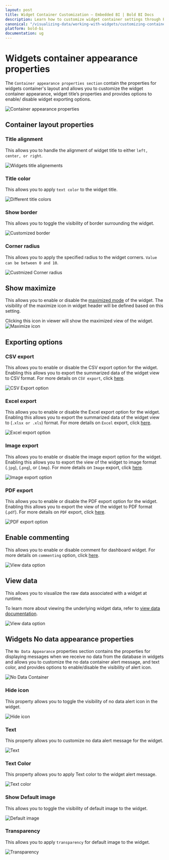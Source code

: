 ```yaml
---
layout: post
title: Widget Container Customization – Embedded BI | Bold BI Docs
description: Learn how to customize widget container settings through Properties pane in Bold BI Embedded dashboard.
canonical: "/visualizing-data/working-with-widgets/customizing-container-appearance/"
platform: bold-bi
documentation: ug
---
```


# Widgets container appearance properties

The `Container appearance properties section` contain the properties for widgets container's layout and allows you to customize the widget container appearance, widget title’s properties and provides options to enable/ disable widget exporting options.

![Container appearance properties](/static/assets/visualizing-data/working-with-widgets/images/ContainerAppearance12.png)

## Container layout properties

### Title alignment

This allows you to handle the alignment of widget title to either `left, center, or right`.

![Widgets title alignements](/static/assets/visualizing-data/working-with-widgets/images/ContainerAppearance1.png)

### Title color

This allows you to apply `text color` to the widget title.

![Different title colors](/static/assets/visualizing-data/working-with-widgets/images/ContainerAppearance2.png)

### Show border

This allows you to toggle the visibility of border surrounding the widget.

![Customized border](/static/assets/visualizing-data/working-with-widgets/images/ContainerAppearance3.png)

### Corner radius

This allows you to apply the specified radius to the widget corners. `Value can be between 0 and 10`.

![Custmized Corner radius](/static/assets/visualizing-data/working-with-widgets/images/ContainerAppearance4.png)

## Show maximize

This allows you to enable or disable the [maximized mode](/working-with-dashboards/preview-dashboard/maximizing-widget-view/) of the widget. The visibility of the maximize icon in widget header will be defined based on this setting. 

Clicking this icon in viewer will show the maximized view of the widget.
![Maximize icon](/static/assets/visualizing-data/working-with-widgets/images/ContainerAppearance5.png)

## Exporting options

### CSV export

This allows you to enable or disable the CSV export option for the widget. Enabling this allows you to export the summarized data of the widget view to CSV format.
For more details on `CSV export`, click [here](/working-with-dashboards/preview-dashboard/exporting-reports-from-widgets/exporting-options/#exporting-widget-to-csv).

![CSV Export option](/static/assets/visualizing-data/working-with-widgets/images/ContainerAppearance9.png)

### Excel export
This allows you to enable or disable the Excel export option for the widget. Enabling this allows you to export the summarized data of the widget view to (`.xlsx or .xls`) format.
For more details on `Excel` export, click [here](/working-with-dashboards/preview-dashboard/exporting-reports-from-widgets/exporting-options/#exporting-widget-to-excel).

![Excel export option](/static/assets/visualizing-data/working-with-widgets/images/ContainerAppearance10.png)

### Image export
This allows you to enable or disable the image export option for the widget. Enabling this allows you to export the view of the widget to image format (.`jpg`), (.`png`), or (.`bmp`).
For more details on `Image` export, click [here](/working-with-dashboards/preview-dashboard/exporting-reports-from-widgets/exporting-options/#exporting-widget-to-image).

![Image export option](/static/assets/visualizing-data/working-with-widgets/images/ContainerAppearance8.png)

### PDF export

This allows you to enable or disable the PDF export option for the widget. Enabling this allows you to export the view of the widget to PDF format (.`pdf`). 
For more details on `PDF` export, click [here](/working-with-dashboards/preview-dashboard/exporting-reports-from-widgets/exporting-options/#exporting-widget-to-pdf). 

![PDF export option](/static/assets/visualizing-data/working-with-widgets/images/ContainerAppearance7.png)

## Enable commenting

This allows you to enable or disable comment for dashboard widget. 
For more details on `commenting` option, click [here](/visualizing-data/working-with-widgets/commenting-widget/).

![View data option](/static/assets/visualizing-data/working-with-widgets/images/ContainerAppearance11.png)

## View data

This allows you to visualize the raw data associated with a widget at runtime. 

To learn more about viewing the underlying widget data, refer to [view data documentation](/visualizing-data/working-with-widgets/view-data/). 

![View data option](/static/assets/visualizing-data/working-with-widgets/images/ContainerAppearance6.png)

## Widgets No data appearance properties

The `No Data Appearance` properties section contains the properties for displaying messages when we receive no data from the database in widgets and allows you to customize the no data container alert message, and text color, and provides options to enable/disable the visibility of alert icon.

![No Data Container](/static/assets/visualizing-data/working-with-widgets/images/nodata-container.png#max-width=76%)

### Hide icon
This property allows you to toggle the visibility of no data alert icon in the widget.

![Hide icon](/static/assets/visualizing-data/working-with-widgets/images/nodata-container-hideicon.png#max-width=74%)

### Text
This property allows you to customize no data alert message for the widget.

![Text](/static/assets/visualizing-data/working-with-widgets/images/nodata-container-text.png)

### Text Color
This property allows you to apply Text color to the widget alert message.

![Text color](/static/assets/visualizing-data/working-with-widgets/images/nodata-container-textcolor.png)

### Show Default image
This allows you to toggle the visibility of default image to the widget.

![Default image](/static/assets/visualizing-data/working-with-widgets/images/nodata-container-default-image.png)

### Transparency
This allows you to apply `transparency` for default image to the widget.

![Transparency](/static/assets/visualizing-data/working-with-widgets/images/nodata-container-transparency.png)

